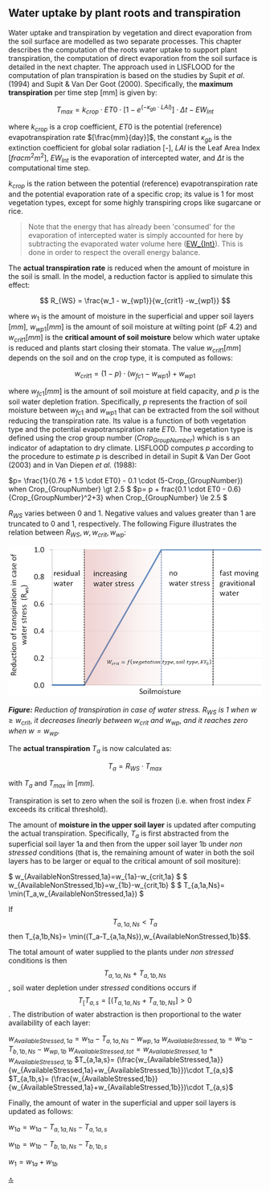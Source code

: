 ## Water uptake by plant roots and transpiration

Water uptake and transpiration by vegetation and direct evaporation from the soil surface are modelled as two separate processes. This chapter describes the computation of the roots water uptake to support plant transpiration, the computation of direct evaporation from the soil surface is detailed in the next chapter.
The approach used in LISFLOOD for the computation of plan transpiration is  based on the studies by Supit *et al*. (1994) and Supit & Van Der
Goot (2000). Specifically, the **maximum transpiration** per time step \[mm\] is given by:

$$
T_{max } = k_{crop} \cdot ET0 \cdot [1 - e^{( - \kappa_{gb} \cdot LAI)}] \cdot \Delta t - EW_{Int}
$$

where $k_{crop}$ is a crop coefficient, $ET0$ is the potential (reference) evapotranspiration rate $[\frac{mm}{day}]$, the constant $κ_{gb}$ is the extinction coefficient for global solar radiation \[-\], $LAI$ is the Leaf Area Index $[frac{m^2}{m^2}]$, $EW_{Int}$ is the evaporation of intercepted water, and $\Delta t$ is the computational time step. 

$k_{crop}$ is the ration between the potential (reference) evapotranspiration rate and the potential evaporation rate of a specific crop; its value is 1 for most vegetation types, except for some highly transpiring crops like sugarcane or rice. 

> Note that the energy that has already been 'consumed' for the evaporation of intercepted water is simply accounted for here by subtracting the evaporated water volume here ([EW_{Int}](https://ec-jrc.github.io/lisflood-model/2_03_stdLISFLOOD_evaporation-intercepted-water/)). This is done in order to respect the overall energy balance. 

The **actual transpiration rate** is reduced when the amount of moisture in the soil is small. In the model, a reduction factor is applied to simulate this effect:

$$
R_{WS} = \frac{w_1 - w_{wp1}}{w_{crit1} -w_{wp1}}
$$

where $w_1$ is the amount of moisture in the superficial and upper soil layers $[mm]$, $w_{wp1} [mm]$ is the amount of soil moisture at wilting point (pF 4.2) and $w_{crit1} [mm]$ is the **critical amount of soil moisture** below which water uptake is reduced and plants start closing their stomata. The value $w_{crit1} [mm]$ depends on the soil and on the crop type, it is computed as follows:

$$
w_{crit1} = (1 - p) \cdot (w_{fc1} - w_{wp1}) + w_{wp1}
$$

where $w_{fc1} [mm]$ is the amount of soil moisture at field capacity, and $p$ is the soil water depletion fration. Specifically, $p$ represents the fraction of soil moisture between $w_{fc1}$ and $w_{wp1}$ that can be extracted from the soil without reducing the transpiration rate. Its value is a function of both vegetation type and the potential evapotranspiration rate $ET0$. The vegetation type is defined using the crop group number ($Crop_{GroupNumber}$) which is s an indicator of adaptation to dry climate. LISFLOOD computes $p$ according to the procedure to estimate $p$ is described in detail in Supit & Van Der Goot (2003) and in Van Diepen *et al.* (1988):

$p= \frac{1}{0.76 + 1.5 \cdot ET0} - 0.1 \cdot (5-Crop_{GroupNumber})  when Crop_{GroupNumber} \gt 2.5 $
$p= p + frac{0.1 \cdot  ET0 - 0.6}{Crop_{GroupNumber}^2+3}             when Crop_{GroupNumber} \le 2.5 $

$R_{WS}$ varies between 0 and 1. Negative values and values greater than 1 are truncated to 0 and 1, respectively. The following Figure illustrates the relation between $R_{WS}, w, w_{crit}, w_{wp}$:

![Reduction of transpiration in case of water stress](../media/image26.png)

***Figure:*** *Reduction of transpiration in case of water stress.* $R_{WS}$ *is 1 when* $w \ge w_{crit}$, *it decreases linearly between* $w_{crit}$ *and* $w_{wp}$, *and it reaches zero when $w=w_{wp}$.*


The **actual transpiration** $T_a$ is now calculated as:

$$
T_a = R_{WS} \cdot T_{max }
$$

with $T_a$ and $T_{max}$ in $[mm]$.

Transpiration is set to zero when the soil is frozen (i.e. when frost index *F* exceeds its critical threshold). 

The amount of **moisture in the upper soil layer** is updated after computing the actual transpiration. Specifically, $T_a$ is first abstracted from the superficial soil layer 1a and then from the upper soil layer 1b under *non stressed* conditions (that is, the remaining amount of water in both the soil layers has to be larger or equal to the critical amount of soil mositure):

$ w_{AvailableNonStressed,1a}=w_{1a}-w_{crit,1a} $
$ w_{AvailableNonStressed,1b}=w_{1b}-w_{crit,1b} $
$ T_{a,1a,Ns}= \min(T_a,w_{AvailableNonStressed,1a}) $

If $$T_{a,1a,Ns} \lt T_a$$ then T_{a,1b,Ns}= \min((T_a-T_{a,1a,Ns}),w_{AvailableNonStressed,1b}$$.

The total amount of water supplied to the plants under *non stressed* conditions is then  $$T_{a,1a,Ns} + T_{a,1b,Ns}$$,  soil water depletion under *stressed* conditions occurs if $$T_[T_{a,s}=[(T_{a,1a,Ns} + T_{a,1b,Ns}] \gt 0$$. The distribution of water abstraction is then proportional to the water availability of each layer:

$w_{AvailableStressed,1a}=w_{1a}-T_{a,1a,Ns}-w_{wp,1a}$
$w_{AvailableStressed,1b}=w_{1b}-T_{b,1b,Ns}-w_{wp,1b}$
$w_{AvailableStressed,tot}=w_{AvailableStressed,1a}+w_{AvailableStressed,1b}$
$T_{a,1a,s}= (\frac{w_{AvailableStressed,1a}}{w_{AvailableStressed,1a}+w_{AvailableStressed,1b}})\cdot T_{a,s}$
$T_{a,1b,s}= (\frac{w_{AvailableStressed,1b}}{w_{AvailableStressed,1a}+w_{AvailableStressed,1b}})\cdot T_{a,s}$

Finally, the amount of water in the superficial and upper soil layers is updated as follows:

$w_{1a} = w_{1a} - T_{a,1a,Ns} -T_{a,1a,s}$

$w_{1b} = w_{1b} - T_{b,1b,Ns} -T_{b,1b,s}$

$w_1 = w_{1a}  + w_{1b}$




[🔝](#top)
